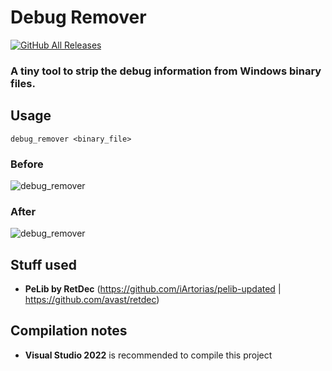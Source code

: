 # **Debug Remover**
[![GitHub All Releases](https://img.shields.io/github/downloads/iArtorias/debug_remover/total.svg)](https://github.com/iArtorias/debug_remover/releases)

### A tiny tool to strip the debug information from Windows binary files.

## Usage

```
debug_remover <binary_file>
```

### Before

![debug_remover](https://i.imgur.com/oKCMKxk.png)

### After

![debug_remover](https://i.imgur.com/HuqBtAb.png)

## Stuff used

- **PeLib by RetDec** (https://github.com/iArtorias/pelib-updated | https://github.com/avast/retdec)

## Compilation notes

- **Visual Studio 2022** is recommended to compile this project
